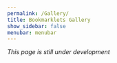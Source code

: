 ```yaml
---
permalink: /Gallery/
title: Bookmarklets Gallery
show_sidebar: false
menubar: menubar
---
```

*This page is still under development*